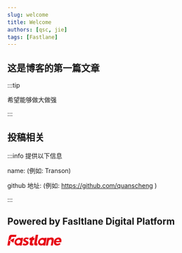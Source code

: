 ```yaml
---
slug: welcome
title: Welcome
authors: [qsc, jie]
tags: [Fastlane]
---
```



## 这是博客的第一篇文章

:::tip 

希望能够做大做强

:::

## 投稿相关

:::info 提供以下信息

name: (例如: Transon)

github 地址: (例如: https://github.com/quanscheng )

:::

## Powered by Fasltlane Digital Platform 

![](logo2.png)
